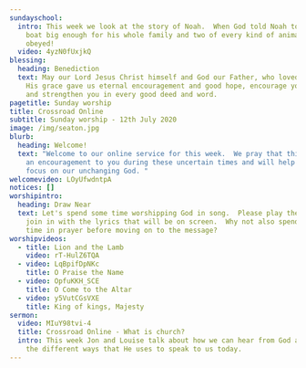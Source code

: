 ```yaml
---
sundayschool:
  intro: This week we look at the story of Noah.  When God told Noah to build a
    boat big enough for his whole family and two of every kind of animal, he
    obeyed!
  video: 4yzN0fUxjkQ
blessing:
  heading: Benediction
  text: May our Lord Jesus Christ himself and God our Father, who loved us and by
    His grace gave us eternal encouragement and good hope, encourage your hearts
    and strengthen you in every good deed and word.
pagetitle: Sunday worship
title: Crossroad Online
subtitle: Sunday worship - 12th July 2020
image: /img/seaton.jpg
blurb:
  heading: Welcome!
  text: "Welcome to our online service for this week.  We pray that this will be
    an encouragement to you during these uncertain times and will help you to
    focus on our unchanging God. "
welcomevideo: LOyUfwdntpA
notices: []
worshipintro:
  heading: Draw Near
  text: Let's spend some time worshipping God in song.  Please play the videos and
    join in with the lyrics that will be on screen.  Why not also spend some
    time in prayer before moving on to the message?
worshipvideos:
  - title: Lion and the Lamb
    video: rT-HulZ6TQA
  - video: LqBpifDpNKc
    title: O Praise the Name
  - video: OpfuKKH_SCE
    title: O Come to the Altar
  - video: y5VutCGsVXE
    title: King of kings, Majesty
sermon:
  video: MIuY98tvi-4
  title: Crossroad Online - What is church?
  intro: This week Jon and Louise talk about how we can hear from God and consider
    the different ways that He uses to speak to us today.
---
```

